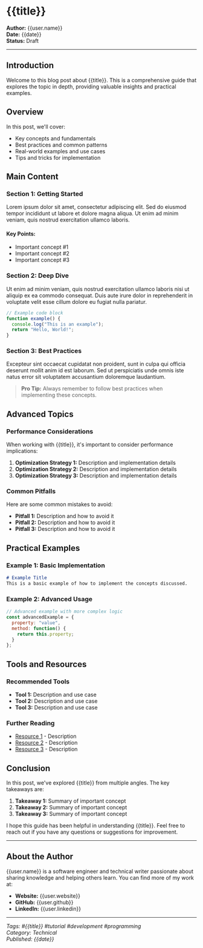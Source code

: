 # {{title}}

**Author:** {{user.name}}  
**Date:** {{date}}  
**Status:** Draft

---

## Introduction

Welcome to this blog post about {{title}}. This is a comprehensive guide that explores the topic in depth, providing valuable insights and practical examples.

## Overview

In this post, we'll cover:
- Key concepts and fundamentals
- Best practices and common patterns
- Real-world examples and use cases
- Tips and tricks for implementation

## Main Content

### Section 1: Getting Started

Lorem ipsum dolor sit amet, consectetur adipiscing elit. Sed do eiusmod tempor incididunt ut labore et dolore magna aliqua. Ut enim ad minim veniam, quis nostrud exercitation ullamco laboris.

#### Key Points:
- Important concept #1
- Important concept #2
- Important concept #3

### Section 2: Deep Dive

Ut enim ad minim veniam, quis nostrud exercitation ullamco laboris nisi ut aliquip ex ea commodo consequat. Duis aute irure dolor in reprehenderit in voluptate velit esse cillum dolore eu fugiat nulla pariatur.

```javascript
// Example code block
function example() {
  console.log("This is an example");
  return "Hello, World!";
}
```

### Section 3: Best Practices

Excepteur sint occaecat cupidatat non proident, sunt in culpa qui officia deserunt mollit anim id est laborum. Sed ut perspiciatis unde omnis iste natus error sit voluptatem accusantium doloremque laudantium.

> **Pro Tip:** Always remember to follow best practices when implementing these concepts.

## Advanced Topics

### Performance Considerations

When working with {{title}}, it's important to consider performance implications:

1. **Optimization Strategy 1:** Description and implementation details
2. **Optimization Strategy 2:** Description and implementation details
3. **Optimization Strategy 3:** Description and implementation details

### Common Pitfalls

Here are some common mistakes to avoid:

- **Pitfall 1:** Description and how to avoid it
- **Pitfall 2:** Description and how to avoid it
- **Pitfall 3:** Description and how to avoid it

## Practical Examples

### Example 1: Basic Implementation

```markdown
# Example Title
This is a basic example of how to implement the concepts discussed.
```

### Example 2: Advanced Usage

```javascript
// Advanced example with more complex logic
const advancedExample = {
  property: "value",
  method: function() {
    return this.property;
  }
};
```

## Tools and Resources

### Recommended Tools
- **Tool 1:** Description and use case
- **Tool 2:** Description and use case
- **Tool 3:** Description and use case

### Further Reading
- [Resource 1](https://example.com) - Description
- [Resource 2](https://example.com) - Description
- [Resource 3](https://example.com) - Description

## Conclusion

In this post, we've explored {{title}} from multiple angles. The key takeaways are:

1. **Takeaway 1:** Summary of important concept
2. **Takeaway 2:** Summary of important concept
3. **Takeaway 3:** Summary of important concept

I hope this guide has been helpful in understanding {{title}}. Feel free to reach out if you have any questions or suggestions for improvement.

---

## About the Author

{{user.name}} is a software engineer and technical writer passionate about sharing knowledge and helping others learn. You can find more of my work at:

- **Website:** {{user.website}}
- **GitHub:** {{user.github}}
- **LinkedIn:** {{user.linkedin}}

---

*Tags: #{{title}} #tutorial #development #programming*  
*Category: Technical*  
*Published: {{date}}*